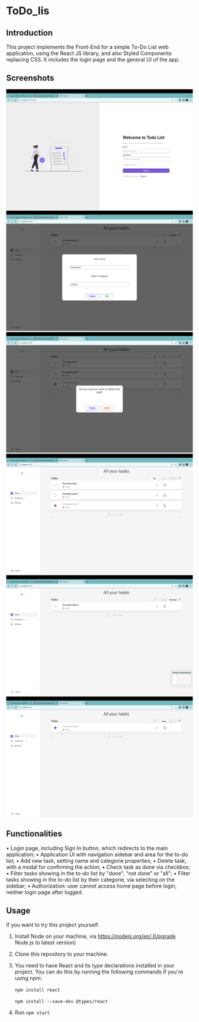 # ToDo_lis
## Introduction
This project implements the Front-End for a simple To-Do List web application, using the React JS library, and also Styled Components replacing CSS.
It includes the login page and the general UI of the app.

## Screenshots
![Login/Register Page](
https://github.com/neetarawat1166/ToDo_lis/blob/master/LoginRegister.png)
![AddTask Page](
https://github.com/neetarawat1166/ToDo_lis/blob/master/AddTask.png)
![DeleteTask](
https://github.com/neetarawat1166/ToDo_lis/blob/master/DeleteTask.png)
![DoneTask](
https://github.com/neetarawat1166/ToDo_lis/blob/master/DoneTask.png)
![NotDone Task](
https://github.com/neetarawat1166/ToDo_lis/blob/master/NotDoneTasks.png)
![EditTask](
https://github.com/neetarawat1166/ToDo_lis/blob/master/EditTask.png)

## Functionalities
• Login page, including Sign In button, which redirects to the main application;
• Application UI with navigation sidebar and area for the to-do list;
• Add new task, setting name and categorie properties;
• Delete task, with a modal for confirming the action;
• Check task as done via checkbox;
• Filter tasks showing in the to-do list by "done", "not done" or "all";
• Filter tasks showing in the to-do list by their categorie, via selecting on the sidebar;
• Authorization: user cannot access home page before login, neither login page after logged.

## Usage
If you want to try this project yourself:

1. Install Node on your machine, via https://nodejs.org/en/.(Upgrade Node.js to latest version)
2. Clone this repository to your machine.
3. You need to have React and its type declarations installed in your project. You can do this by running the following commands if you're using npm:
   
   `npm install react`
   
   `npm install --save-dev @types/react`
 
5. Run `npm start`
